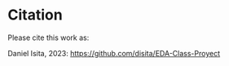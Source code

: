 # Citation

Please cite this work as:

Daniel Isita, 2023: https://github.com/disita/EDA-Class-Proyect
